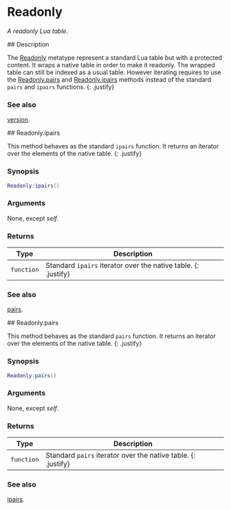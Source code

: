 # Readonly
_A readonly Lua table._


<div markdown="1" class="shaded-box fancy">
## Description

The [Readonly](Readonly.md) metatype represent a standard Lua table but with a
protected content. It wraps a native table in order to make it readonly.  The
wrapped table can still be indexed as a usual table. However iterating requires
to use the [Readonly.pairs](#readonlypairs) and
[Readonly.ipairs](#readonlyipairs) methods instead of the standard `pairs` and
`ipairs` functions.
{: .justify}

### See also

[version](version.md).
</div>


<div markdown="1" class="shaded-box fancy">
## Readonly.ipairs

This method behaves as the standard `ipairs` function. It returns an iterator
over the elements of the native table.
{: .justify}

### Synopsis
```Lua
Readonly:ipairs()
```

### Arguments

None, except *self*.

### Returns

|Type|Description|
|----|-----------|
|`function`| Standard `ipairs` iterator over the native table. {: .justify} |

### See also

[pairs](#readonlypairs).
</div>


<div markdown="1" class="shaded-box fancy">
## Readonly.pairs

This method behaves as the standard `pairs` function. It returns an iterator
over the elements of the native table.
{: .justify}

### Synopsis
```Lua
Readonly:pairs()
```

### Arguments

None, except *self*.

### Returns

|Type|Description|
|----|-----------|
|`function`| Standard `pairs` iterator over the native table. {: .justify} |

### See also

[ipairs](#readonlyipairs).
</div>
